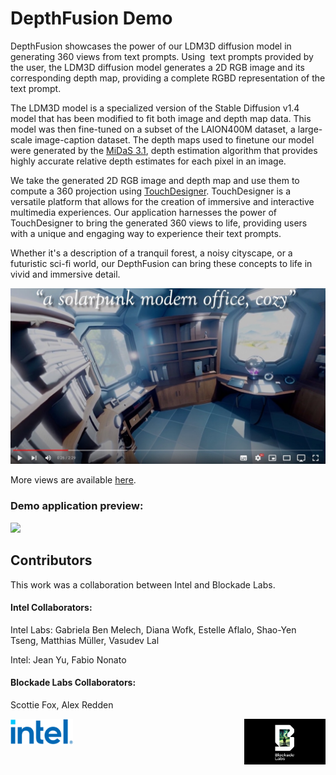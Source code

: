 # DepthFusion Demo

DepthFusion showcases the power of our LDM3D diffusion model in generating 360 views from text prompts. Using  text prompts provided by the user, the LDM3D diffusion model generates a 2D RGB image and its corresponding depth map, providing a complete RGBD representation of the text prompt.

The LDM3D model is a specialized version of the Stable Diffusion v1.4 model that has been modified to fit both image and depth map data. This model was then fine-tuned on a subset of the LAION400M dataset, a large-scale image-caption dataset. The depth maps used to finetune our model were generated by the [MiDaS 3.1](https://github.com/isl-org/MiDaS), depth estimation algorithm that provides highly accurate relative depth estimates for each pixel in an image.

We take the generated 2D RGB image and depth map and use them to compute a 360 projection using [TouchDesigner](https://derivative.ca). TouchDesigner is a versatile platform that allows for the creation of immersive and interactive multimedia experiences. Our application harnesses the power of TouchDesigner to bring the generated 360 views to life, providing users with a unique and engaging way to experience their text prompts.

Whether it's a description of a tranquil forest, a noisy cityscape, or a futuristic sci-fi world, our DepthFusion can bring these concepts to life in vivid and immersive detail.

[![](https://github.com/IntelLabs/multimodal_cognitive_ai/blob/main/Demos/DepthFusion/demo_video_YT.jpg)](https://www.youtube.com/watch?v=CgxDmH5dLao)

More views are available [here](https://www.youtube.com/watch?v=XchXw6W4Xr0).

### Demo application preview:

 ![](https://github.com/IntelLabs/multimodal_cognitive_ai/blob/main/Demos/DepthFusion/LDM3D_2.gif)

## Contributors
This work was a collaboration between Intel and Blockade Labs.
#### Intel Collaborators:
Intel Labs:
Gabriela Ben Melech, 
Diana Wofk, 
Estelle Aflalo, 
Shao-Yen Tseng,
Matthias Müller,
Vasudev Lal


Intel:
Jean Yu,
Fabio Nonato


#### Blockade Labs Collaborators:
Scottie Fox,
Alex Redden


  <img src="https://github.com/IntelLabs/multimodal_cognitive_ai/blob/main/Demos/DepthFusion/Intel%20logo.png" align="left" width="100"> <img src="https://github.com/IntelLabs/multimodal_cognitive_ai/blob/main/Demos/DepthFusion/BlockadeLogo1.png" align="right" width="130"> 

